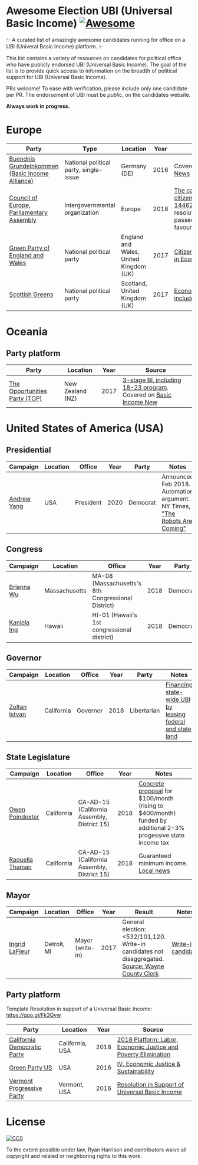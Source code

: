 # Awesome Election UBI (Universal Basic Income) [![Awesome](https://cdn.rawgit.com/sindresorhus/awesome/d7305f38d29fed78fa85652e3a63e154dd8e8829/media/badge.svg)](https://github.com/sindresorhus/awesome)

:sparkles: A curated list of amazingly awesome candidates running for office on a UBI (Univeral Basic Income) platform. :sparkles:

This list contains a variety of resources on candidates for political office who have publicly endorsed UBI (Universal Basic Income). The goal of the list is to provide quick access to information on the breadth of political support for UBI (Universal Basic Income). 

PRs welcome! To ease with verification, please include only one candidate per PR. The endorsement of UBI must be *public*, on the candidates website.

**Always work in progress.**

# Europe

| Party | Type | Location | Year | Source | Notes 
| --- | --- | --- | --- | --- | --- |
[Buendnis Grundeinkommen (Basic Income Alliance)](http://www.buendnis-grundeinkommen.de/) | National political party, single-issue | Germany (DE) | 2016 | Covered in [Basic Income News](http://basicincome.org/news/2017/07/germany-basic-income-party-set-participate-national-elections/)
[Council of Europe, Parliamentary Assembly](assembly.coe.int/) | Intergovernmental organization | Europe | 2018 | [The case for a basic citizenship income (Doc. 14462)](http://assembly.coe.int/nw/xml/Votes/DB-VotesResults-EN.asp?VoteID=36977&DocID=16468&MemberID=), a non-binding resolution in favour of UBI passed 48/33/12 (in favour/against/abstention) | [Basic Income News coverage](http://basicincome.org/news/2018/02/europe-council-europe-adopts-resolution-basic-income/) |
[Green Party of England and Wales](https://greenparty.org.uk) | National political party | England and Wales, United Kingdom (UK) | 2017 | [Citizens' Income included in Economy playform](https://policy.greenparty.org.uk/ec.html) | Covered on [Basic Income News](http://basicincome.org/news/2017/06/uk-green-parties-call-ubi-election-manifestos/)
[Scottish Greens](https://greens.scot) | National political party | Scotland, United Kingdom (UK) | 2017 | [Economic policy playform includes Citizens' Income](https://greens.scot/policy/economy) | Covered on [Basic Income News](http://basicincome.org/news/2017/06/uk-green-parties-call-ubi-election-manifestos/)

# Oceania
## Party platform

| Party | Location | Year | Source |
| --- | --- | --- | --- |
[The Opportunities Party (TOP)](http://www.top.org.nz) | New Zealand (NZ) | 2017 | [3-stage BI, including 18-23 program](http://www.top.org.nz/top11). Covered on [Basic Income New](http://basicincome.org/news/2017/08/new-zealand-opportunities-party-proposes-ubi-policy-youth/) |

# United States of America (USA)
## Presidential

| Campaign | Location | Office | Year | Party | Notes
| --- | --- | --- | --- | --- | --- |
[Andrew Yang](https://www.yang2020.com/what-is-ubi/) | USA | President | 2020 | Democrat | Announced Feb 2018. Automation argument. NY Times, ["The Robots Are Coming"](https://www.nytimes.com/2018/02/10/technology/his-2020-campaign-message-the-robots-are-coming.html)

## Congress
| Campaign | Location | Office | Year | Party | Notes
| --- | --- | --- | --- | --- | --- |
[Brianna Wu](https://www.briannawu2018.com/universal_basic_income) | Massachusetts | MA-08 (Massachusetts's 8th Congressional District) | 2018 | Democrat |
[Kaniela Ing](http://www.kanielaing.com/bold-vision) | Hawaii | HI-01 (Hawaii's 1st congressional district) | 2018 | Democrat |

## Governor
| Campaign | Location | Office | Year | Party | Notes
| --- | --- | --- | --- | --- | --- |
[Zoltan Istvan](http://www.zoltanistvan.com/Platform.html) | California | Governor | 2018 | Libertarian| [Financing state-wide UBI by leasing federal and state land](https://techcrunch.com/2017/04/10/is-monetizing-federal-land-the-way-to-pay-for-basic-income/)

## State Legislature
| Campaign | Location | Office | Year | Notes
| --- | --- | --- | --- | --- |
[Owen Poindexter](https://www.owenpoindexter.com) | California | CA-AD-15 (California Assembly, District 15) | 2018 | [Concrete proposal](https://www.owenpoindexter.com/basic-income-deep-dive/) for $100/month (rising to $400/month) funded by additional 2-3% progessive state income tax |
[Raquella Thaman](https://www.raquellathaman.com) | California | CA-AD-15 (California Assembly, District 15) | 2018 | Guaranteed minimum income. [Local news](http://www.dailycal.org/2018/03/01/three-more-candidates-enter-race-for-ca-state-assembly-district-15-seat/)

## Mayor
| Campaign | Location | Office | Year | Result | Notes |
| --- | --- | --- | --- | --- | --- |
[Ingrid LaFleur](http://ingridlafleur.com/new-page-1/) | Detroit, MI | Mayor (write-in) | 2017 | General election: <532/101,120. Write-in candidates not disaggregated. [Source: Wayne County Clerk](https://www.waynecounty.com/documents/clerk/dmy_1117.pdf) | [Write-in candidate](https://www.metrotimes.com/news-hits/archives/2017/05/03/ingrid-lafleur-will-not-appear-on-detroit-mayoral-primary-ballot-is-running-as-write-in) |

## Party platform
Template Resolution in support of a Universal Basic Income: https://goo.gl/Fk3Qyw

| Party | Location | Year | Source |
| --- | --- | --- | --- |
[California Democratic Party](https://www.cadem.org) | California, USA | 2018 | [2018 Platform: Labor, Economic Justice and Poverty Elimination](https://www.cadem.org/our-california/platform/2018-platform-labor-economic-justice-and-poverty-elimination)
[Green Party US](http://www.gp.org/) | USA | 2016 | [IV. Economic Justice & Sustainability](http://www.gp.org/economic_justice_and_sustainability_2016) |
[Vermont Progressive Party](www.progressiveparty.org) | Vermont, USA | 2016 | [Resolution in Support of Universal Basic Income](www.progressiveparty.org/2016/02/draft-universal-basic-income-renewable-energy-31316/)

# License

[![CC0](http://mirrors.creativecommons.org/presskit/buttons/88x31/svg/cc-zero.svg)](https://creativecommons.org/publicdomain/zero/1.0/)

To the extent possible under law, Ryan Harrison and contributors waive all copyright and related or neighboring rights to this work.
